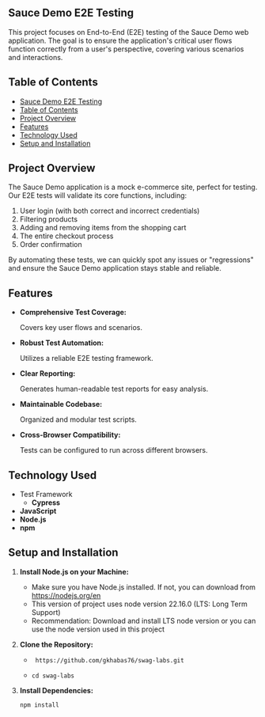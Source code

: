 ## Sauce Demo E2E Testing

This project focuses on End-to-End (E2E) testing of the Sauce Demo web application. The goal is to ensure the application's critical user flows function correctly from a user's perspective, covering various scenarios and interactions.

## Table of Contents

- [Sauce Demo E2E Testing](#sauce-demo-e2e-testing)
- [Table of Contents](#table-of-contents)
- [Project Overview](#project-overview)
- [Features](#features)
- [Technology Used](#technology-used)
- [Setup and Installation](#setup-and-installation)

## Project Overview

The Sauce Demo application is a mock e-commerce site, perfect for testing. Our E2E tests will validate its core functions, including:

1. User login (with both correct and incorrect credentials)
2. Filtering products
3. Adding and removing items from the shopping cart
4. The entire checkout process
5. Order confirmation

By automating these tests, we can quickly spot any issues or "regressions" and ensure the Sauce Demo application stays stable and reliable.

## Features

- **Comprehensive Test Coverage:**

  Covers key user flows and scenarios.

- **Robust Test Automation:**

  Utilizes a reliable E2E testing framework.

- **Clear Reporting:**

  Generates human-readable test reports for easy analysis.

- **Maintainable Codebase:**

  Organized and modular test scripts.

- **Cross-Browser Compatibility:**

  Tests can be configured to run across different browsers.

## Technology Used

- Test Framework
  - **Cypress**
- **JavaScript**
- **Node.js**
- **npm**

## Setup and Installation

1. **Install Node.js on your Machine:**

   - Make sure you have Node.js installed. If not, you can download from https://nodejs.org/en
   - This version of project uses node version 22.16.0 (LTS: Long Term Support)
   - Recommendation: Download and install LTS node version or you can use the node version used in this project

2. **Clone the Repository:**

   - ` https://github.com/gkhabas76/swag-labs.git`

   - `cd swag-labs`

3. **Install Dependencies:**

   `npm install`
